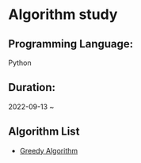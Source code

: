 # Algorithm study

## Programming Language: <br>

Python

## Duration: <br>

2022-09-13 ~

## Algorithm List

- [Greedy Algorithm](./Greedy_Algorithm/)
